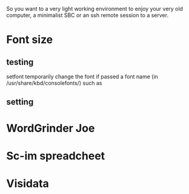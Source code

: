 So you want to a very light working environment to enjoy your very old computer, a minimalist SBC or an ssh remote session to a server.
# Font size
## testing
setfont temporarily change the font if passed a font name (in /usr/share/kbd/consolefonts/) such as 
## setting


# WordGrinder Joe

# Sc-im spreadcheet

# Visidata

